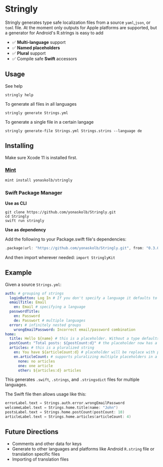 # Stringly

Stringly generates type safe localization files from a source `yaml`,`json`, or `toml` file. At the moment only outputs for Apple platforms are supported, but a generator for Android's R.strings is easy to add

- ✅ **Multi-language** support
- ✅ **Named placeholders**
- ✅ **Plural** support
- ✅ Compile safe **Swift** accessors

## Usage

See help
```
stringly help
```
To generate all files in all languages
```
stringly generate Strings.yml
```
To generate a single file in a certain langage
```
stringly generate-file Strings.yml Strings.strins --language de
```

## Installing

Make sure Xcode 11 is installed first.

### [Mint](https://github.com/yonaskolb/mint)
```sh
mint install yonaskolb/stringly
```

### Swift Package Manager

**Use as CLI**

```shell
git clone https://github.com/yonaskolb/Stringly.git
cd Stringly
swift run stringly
```

**Use as dependency**

Add the following to your Package.swift file's dependencies:

```swift
.package(url: "https://github.com/yonaskolb/Stringly.git", from: "0.3.0"),
```

And then import wherever needed: `import StringlyKit`

## Example

Given a source `Strings.yml`:
```yml
auth: # grouping of strings
  loginButton: Log In # If you don't specify a language it defaults to a base language
  emailTitle: Email
    en: Email # specifying a language
  passwordTitle: 
    en: Password
    de: Passwort # multiple languages
  error: # infinitely nested groups
    wrongEmailPassword: Incorrect email/password combination
home:
  title: Hello ${name} # this is a placeholder. Without a type defaults to %@ on apple platforms
  postCount: "Total posts: ${postCount:d}" # the placeholder now has a type %d
  articles: # this is a pluralized string
    en: You have ${articleCount:d} # placeholder will be replace with pluralization
    en.articleCount: # supports pluralizing multiple placeholders in a single string
      none: no articles
      one: one article
      other: ${articles:d} articles
```

This generates `.swift`, `.strings`, and `.stringsdict` files for multiple languages.

The Swift file then allows usage like this:
```swift
errorLabel.text = Strings.auth.error.wrongEmailPassword
welcomeLabel.text = Strings.home.title(name: "John")
postsLabel.text = Strings.home.postCount(postCount: 10)
articleLabel.text = Strings.home.articles(articleCount: 4)
```

## Future Directions
- Comments and other data for keys
- Generate to other languages and platforms like Android `R.string` file or translation specific files
- Importing of translation files
